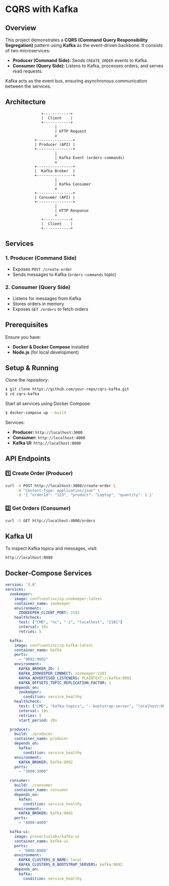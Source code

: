 # CQRS with Kafka

## Overview

This project demonstrates a **CQRS (Command Query Responsibility Segregation)** pattern using **Kafka** as the event-driven backbone. It consists of two microservices:

- **Producer (Command Side):** Sends `CREATE_ORDER` events to Kafka.
- **Consumer (Query Side):** Listens to Kafka, processes orders, and serves read requests.

Kafka acts as the event bus, ensuring asynchronous communication between the services.

## Architecture

```
                +------------+
                |  Client    |
                +------------+
                      |
                      | HTTP Request
                      v
             +----------------+
             | Producer (API) |
             +----------------+
                      |
                      | Kafka Event (orders-commands)
                      v
             +----------------+
             |  Kafka Broker  |
             +----------------+
                      |
                      | Kafka Consumer
                      v
             +----------------+
             | Consumer (API) |
             +----------------+
                      |
                      | HTTP Response
                      v
                +------------+
                |  Client    |
                +------------+
```

## Services

### 1. Producer (Command Side)

- Exposes `POST /create-order`
- Sends messages to Kafka (`orders-commands` topic)

### 2. Consumer (Query Side)

- Listens for messages from Kafka
- Stores orders in memory
- Exposes `GET /orders` to fetch orders

## Prerequisites

Ensure you have:

- **Docker & Docker Compose** installed
- **Node.js** (for local development)

## Setup & Running

Clone the repository:

```sh
$ git clone https://github.com/your-repo/cqrs-kafka.git
$ cd cqrs-kafka
```

Start all services using Docker Compose:

```sh
$ docker-compose up --build
```

Services:

- **Producer:** `http://localhost:3000`
- **Consumer:** `http://localhost:4000`
- **Kafka UI:** `http://localhost:8080`

## API Endpoints

### 1️⃣ Create Order (Producer)

```sh
curl -X POST http://localhost:3000/create-order \
     -H "Content-Type: application/json" \
     -d '{ "orderId": "123", "product": "Laptop", "quantity": 1 }'
```

### 2️⃣ Get Orders (Consumer)

```sh
curl -X GET http://localhost:4000/orders
```

## Kafka UI

To inspect Kafka topics and messages, visit:

```
http://localhost:8080
```

## Docker-Compose Services

```yaml
version: '3.8'
services:
  zookeeper:
    image: confluentinc/cp-zookeeper:latest
    container_name: zookeeper
    environment:
      ZOOKEEPER_CLIENT_PORT: 2181
    healthcheck:
      test: ["CMD", "nc", "-z", "localhost", "2181"]
      interval: 10s
      retries: 5

  kafka:
    image: confluentinc/cp-kafka:latest
    container_name: kafka
    ports:
      - "9092:9092"
    environment:
      KAFKA_BROKER_ID: 1
      KAFKA_ZOOKEEPER_CONNECT: zookeeper:2181
      KAFKA_ADVERTISED_LISTENERS: PLAINTEXT://kafka:9092
      KAFKA_OFFSETS_TOPIC_REPLICATION_FACTOR: 1
    depends_on:
      zookeeper:
        condition: service_healthy
    healthcheck:
      test: ["CMD", "kafka-topics", "--bootstrap-server", "localhost:9092", "--list"]
      interval: 10s
      retries: 5
      start_period: 20s

  producer:
    build: ./producer
    container_name: producer
    depends_on:
      kafka:
        condition: service_healthy
    environment:
      KAFKA_BROKER: kafka:9092
    ports:
      - "3000:3000"

  consumer:
    build: ./consumer
    container_name: consumer
    depends_on:
      kafka:
        condition: service_healthy
    environment:
      KAFKA_BROKER: kafka:9092
    ports:
      - "4000:4000"

  kafka-ui:
    image: provectuslabs/kafka-ui
    container_name: kafka-ui
    ports:
      - "8080:8080"
    environment:
      KAFKA_CLUSTERS_0_NAME: local
      KAFKA_CLUSTERS_0_BOOTSTRAP_SERVERS: kafka:9092
    depends_on:
      kafka:
        condition: service_healthy
```

